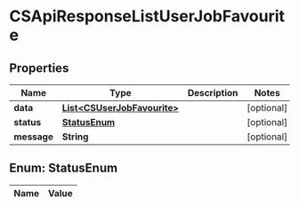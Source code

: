 
# CSApiResponseListUserJobFavourite

## Properties
Name | Type | Description | Notes
------------ | ------------- | ------------- | -------------
**data** | [**List&lt;CSUserJobFavourite&gt;**](CSUserJobFavourite.md) |  |  [optional]
**status** | [**StatusEnum**](#StatusEnum) |  |  [optional]
**message** | **String** |  |  [optional]


<a name="StatusEnum"></a>
## Enum: StatusEnum
Name | Value
---- | -----



